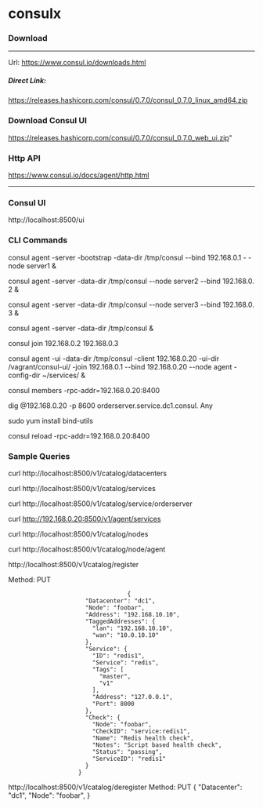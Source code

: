 # consulx


### Download
----

Url: https://www.consul.io/downloads.html

##### Direct Link:
https://releases.hashicorp.com/consul/0.7.0/consul_0.7.0_linux_amd64.zip

### Download Consul UI

https://releases.hashicorp.com/consul/0.7.0/consul_0.7.0_web_ui.zip"

### Http API 

https://www.consul.io/docs/agent/http.html

-----
### Consul UI

http://localhost:8500/ui

### CLI Commands

consul agent -server -bootstrap -data-dir /tmp/consul --bind 192.168.0.1 - -node server1 &

consul agent -server -data-dir /tmp/consul --node server2 --bind 192.168.0. 2 &

consul agent -server -data-dir /tmp/consul --node server3 --bind 192.168.0. 3 &

consul agent -server -data-dir /tmp/consul &

consul join 192.168.0.2 192.168.0.3


consul agent -ui -data-dir /tmp/consul -client 192.168.0.20 -ui-dir
/vagrant/consul-ui/ -join 192.168.0.1 --bind 192.168.0.20 --node agent -config-dir ~/services/
&

consul members -rpc-addr=192.168.0.20:8400

dig @192.168.0.20 -p 8600 orderserver.service.dc1.consul. Any

sudo yum install bind-utils
 

consul reload -rpc-addr=192.168.0.20:8400







### Sample Queries

curl http://localhost:8500/v1/catalog/datacenters

curl http://localhost:8500/v1/catalog/services

curl http://localhost:8500/v1/catalog/service/orderserver

curl http://192.168.0.20:8500/v1/agent/services

curl http://localhost:8500/v1/catalog/nodes

curl http://localhost:8500/v1/catalog/node/agent

http://localhost:8500/v1/catalog/register

Method: PUT

                                      {
                          "Datacenter": "dc1",
                          "Node": "foobar",
                          "Address": "192.168.10.10",
                          "TaggedAddresses": {
                            "lan": "192.168.10.10",
                            "wan": "10.0.10.10"
                          },
                          "Service": {
                            "ID": "redis1",
                            "Service": "redis",
                            "Tags": [
                              "master",
                              "v1"
                            ],
                            "Address": "127.0.0.1",
                            "Port": 8000
                          },
                          "Check": {
                            "Node": "foobar",
                            "CheckID": "service:redis1",
                            "Name": "Redis health check",
                            "Notes": "Script based health check",
                            "Status": "passing",
                            "ServiceID": "redis1"
                          }
                        }
 


http://localhost:8500/v1/catalog/deregister
Method: PUT
                        {
                          "Datacenter": "dc1",
                          "Node": "foobar",
                        }
